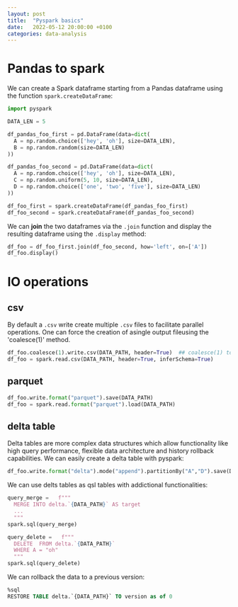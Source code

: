 ```yaml
---
layout: post
title:  "Pyspark basics"
date:   2022-05-12 20:00:00 +0100
categories: data-analysis
---
```


# Pandas to spark
We can create a Spark dataframe starting from a Pandas dataframe using the function `spark.createDataFrame`:
```python
import pyspark

DATA_LEN = 5

df_pandas_foo_first = pd.DataFrame(data=dict(
  A = np.random.choice(['hey', 'oh'], size=DATA_LEN),
  B = np.random.random(size=DATA_LEN)
))

df_pandas_foo_second = pd.DataFrame(data=dict(
  A = np.random.choice(['hey', 'oh'], size=DATA_LEN),
  C = np.random.uniform(5, 10, size=DATA_LEN),
  D = np.random.choice(['one', 'two', 'five'], size=DATA_LEN)
))

df_foo_first = spark.createDataFrame(df_pandas_foo_first)
df_foo_second = spark.createDataFrame(df_pandas_foo_second)
```

We can **join** the two dataframes via the `.join` function and display the resulting dataframe using the `.display` method:
```python
df_foo = df_foo_first.join(df_foo_second, how='left', on=['A'])
df_foo.display()
```

# IO operations
## csv
By default a `.csv` write create multiple `.csv` files to facilitate parallel operations. One can force the creation of asingle output fileusing the 'coalesce(1)' method.
```python
df_foo.coalesce(1).write.csv(DATA_PATH, header=True)  ## coalesce(1) to save single csv
df_foo = spark.read.csv(DATA_PATH, header=True, inferSchema=True)
```
## parquet
```python
df_foo.write.format("parquet").save(DATA_PATH)
df_foo = spark.read.format("parquet").load(DATA_PATH)
```

## delta table
Delta tables are more complex data structures which allow functionality like high query performance, flexible data architecture and history rollback capabilities. We can easily create a delta table with pyspark:
```python
df_foo.write.format("delta").mode("append").partitionBy("A","D").save(DATA_PATH)
```
We can use delts tables as qsl tables with addictional functionalities:
```python
query_merge =   f"""
  MERGE INTO delta.`{DATA_PATH}` AS target
  ...
  """
spark.sql(query_merge)

query_delete =   f"""
  DELETE  FROM delta.`{DATA_PATH}`
  WHERE A = "oh"
  """
spark.sql(query_delete)
```

We can rollback the data to a previous version:
```sql
%sql
RESTORE TABLE delta.`{DATA_PATH}` TO version as of 0
```



